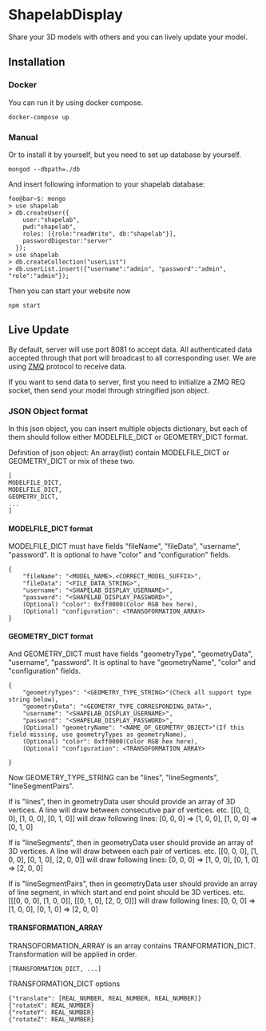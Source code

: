 # ShapelabDisplay

Share your 3D models with others and you can lively update your model.

## Installation

### Docker
You can run it by using docker compose.

`docker-compose up`

### Manual

Or to install it by yourself, but you need to set up database by yourself.

```console
mongod --dbpath=./db
```

And insert following information to your shapelab database:

```console
foo@bar~$: mongo
> use shapelab
> db.createUser({
    user:"shapelab",
    pwd:"shapelab",
    roles: [{role:"readWrite", db:"shapelab"}],
    passwordDigestor:"server"
  });
> use shapelab
> db.createCollection("userList")
> db.userList.insert({"username":"admin", "password":"admin", "role":"admin"});
```

Then you can start your website now

```console
npm start
```

## Live Update
By default, server will use port 8081 to accept data. All authenticated data accepted through that port will broadcast to all corresponding user. We are using [ZMQ](http://zeromq.org/) protocol to receive data.

If you want to send data to server, first you need to initialize a ZMQ REQ socket, then send your model through stringified json object.

### JSON Object format
In this json object, you can insert multiple objects dictionary, but each of them should follow either MODELFILE\_DICT or GEOMETRY\_DICT format.

Definition of json object: An array(list) contain MODELFILE\_DICT or GEOMETRY\_DICT or mix of these two.
```
[
MODELFILE_DICT,
MODELFILE_DICT,
GEOMETRY_DICT,
...
]
```
#### MODELFILE_DICT format
MODELFILE_DICT must have fields "fileName", "fileData", "username", "password". It is optional to have "color" and "configuration" fields.
```
{
    "fileName": "<MODEL_NAME>.<CORRECT_MODEL_SUFFIX>",
    "fileData": "<FILE_DATA_STRING>",
    "username": "<SHAPELAB_DISPLAY_USERNAME>",
    "password": "<SHAPELAB_DISPLAY_PASSWORD>",
    (Optional) "color": 0xff0000(Color RGB hex here),
    (Optional) "configuration": <TRANSOFORMATION_ARRAY>  
}
```

#### GEOMETRY_DICT format
And GEOMETRY_DICT must have fields "geometryType", "geometryData", "username", "password". It is optinal to have "geometryName", "color" and "configuration" fields.
```
{
    "geometryTypes": "<GEOMETRY_TYPE_STRING>"(Check all support type string below),
    "geometryData": "<GEOMETRY_TYPE_CORRESPONDING_DATA>",
    "username": "<SHAPELAB_DISPLAY_USERNAME>",
    "password": "<SHAPELAB_DISPLAY_PASSWORD>",
    (Optional) "geometryName": "<NAME_OF_GEOMETRY_OBJECT>"(If this field missing, use geometryTypes as geometryName),
    (Optional) "color": 0xff0000(Color RGB hex here),
    (Optional) "configuration": <TRANSOFORMATION_ARRAY>  

}
```
Now GEOMETRY_TYPE_STRING can be "lines", "lineSegments", "lineSegmentPairs".

If is "lines", then in geometryData user should provide an array of 3D vertices. A line will draw between consecutive pair of vertices. etc. [[0, 0, 0], [1, 0, 0], [0, 1, 0]] will draw following lines: [0, 0, 0] => [1, 0, 0], [1, 0, 0] => [0, 1, 0]

If is "lineSegments", then in geometryData user should provide an array of 3D vertices. A line will draw between each pair of vertices. etc. [[0, 0, 0], [1, 0, 0], [0, 1, 0], [2, 0, 0]] will draw following lines: [0, 0, 0] => [1, 0, 0], [0, 1, 0] => [2, 0, 0]

If is "lineSegmentPairs", then in geometryData user should provide an array of line segment, in which start and end point should be 3D vertices. etc. [[[0, 0, 0], [1, 0, 0]], [[0, 1, 0], [2, 0, 0]]] will draw following lines: [0, 0, 0] => [1, 0, 0], [0, 1, 0] => [2, 0, 0]

#### TRANSFORMATION_ARRAY
TRANSOFORMATION_ARRAY is an array contains TRANFORMATION_DICT. Transformation will be applied in order.
```
[TRANSFORMATION_DICT, ...]
```

TRANSFORMATION_DICT options
```
{"translate": [REAL_NUMBER, REAL_NUMBER, REAL_NUMBER]}
{"rotateX": REAL_NUMBER}
{"rotateY": REAL_NUMBER}
{"rotateZ": REAL_NUMBER}
```
